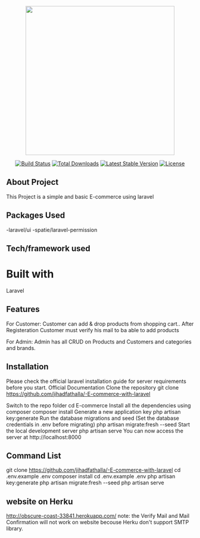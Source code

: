 <p align="center"><img src="https://res.cloudinary.com/dtfbvvkyp/image/upload/v1566331377/laravel-logolockup-cmyk-red.svg" width="400"></p>

<p align="center">
<a href="https://travis-ci.org/laravel/framework"><img src="https://travis-ci.org/laravel/framework.svg" alt="Build Status"></a>
<a href="https://packagist.org/packages/laravel/framework"><img src="https://poser.pugx.org/laravel/framework/d/total.svg" alt="Total Downloads"></a>
<a href="https://packagist.org/packages/laravel/framework"><img src="https://poser.pugx.org/laravel/framework/v/stable.svg" alt="Latest Stable Version"></a>
<a href="https://packagist.org/packages/laravel/framework"><img src="https://poser.pugx.org/laravel/framework/license.svg" alt="License"></a>
</p>

## About Project
This Project is a simple and basic E-commerce using laravel

## Packages Used
-laravel/ui
-spatie/laravel-permission

## Tech/framework used
# Built with
Laravel

## Features
For Customer:
Customer can add & drop products from shopping cart.. After Registeration Customer must verify his mail to ba able to add products

For Admin:
Admin has all CRUD on Products and Customers and categories and brands.

## Installation
Please check the official laravel installation guide for server requirements before you start. Official Documentation
Clone the repository git clone https://github.com/jihadfathalla/-E-commerce-with-laravel

Switch to the repo folder cd E-commerce
Install all the dependencies using composer composer install
Generate a new application key php artisan key:generate
Run the database migrations and seed (Set the database credentials in .env before migrating) php artisan migrate:fresh --seed
Start the local development server php artisan serve
You can now access the server at http://localhost:8000

## Command List
git clone https://github.com/jihadfathalla/-E-commerce-with-laravel
cd .env.example .env
composer install
cd .env.example .env
php artisan key:generate
php artisan migrate:fresh --seed
php artisan serve

## website on Herku 
http://obscure-coast-33841.herokuapp.com/
note: the Verify Mail and Mail Confirmation will not work on website becouse Herku don't support SMTP library.


